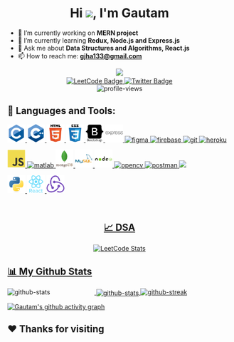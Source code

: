 ### <h1 align="center">Hi <img src="https://raw.githubusercontent.com/MartinHeinz/MartinHeinz/master/wave.gif" width="30px">, I'm Gautam</h1>

- 🔭 I’m currently working on **MERN project**
- 🌱 I’m currently learning **Redux, Node.js and Express.js**
- 💬 Ask me about **Data Structures and Algorithms, React.js**
- 📫 How to reach me: **gjha133@gmail.com**
<!-- - 😄 Pronouns: He/him/his -->
<!-- - ⚡ Fun fact: I love playing games -->

<!--
**gjha133/gjha133** is a ✨ _special_ ✨ repository because its `README.md` (this file) appears on your GitHub profile.

Here are some ideas to get you started:

- 🔭 I’m currently working on a **Clothing Website**
- 🌱 I’m currently learning **React.js, Node.js and Express.js**
- 👯 I’m looking to collaborate on **OpenSource Projects**
- 🤔 I’m looking for help with a good portfolio design
- 💬 Ask me about **Data Structures and Algorithms, React.js**
- 📫 How to reach me: **gjha133@gmail.com**
- 😄 Pronouns: He/Him
- ⚡ Fun fact: I'm cracked at video games
-->

<div id="header" align="center">
  <img src="https://media.giphy.com/media/M9gbBd9nbDrOTu1Mqx/giphy.gif" width="100"/>
</div>

<div id="badges" align="center">
  <!--
  <a href="https://www.linkedin.com/in/gautam-jha-6545ab240/" target="_blank">
  <img src="https://img.shields.io/badge/LinkedIn-blue?logo=linkedin&logoColor=white&style=for-the-badge" width="100" alt="LinkedIn Badge"/>
  </a>
-->
  <a href="https://leetcode.com/gjha133/" target="_blank">
    <img src="https://img.shields.io/badge/Leetcode-yellow?logo=leetCode&logoColor=black&style=for-the-badge" width="100" alt="LeetCode Badge"/>
  </a>
  <a href="https://twitter.com/GautamJ20309142" target="_blank">
  <img src=https://img.shields.io/badge/Twitter-blue?style=for-the-badge&logo=twitter&logoColor=white
 width="100" alt="Twitter Badge"/>
  </a>
</div>

<div id="badges" align="center">
  <img src="https://komarev.com/ghpvc/?username=your-github-username&style=flat-square&color=blue" alt="profile-views"/>
</div>



## 🚀 Languages and Tools:

<p align="left"> 
<a href="https://www.cprogramming.com/" target="_blank" rel="noreferrer"> <img src="https://raw.githubusercontent.com/devicons/devicon/master/icons/c/c-original.svg" alt="c" width="40" height="40"/> </a> 
<a href="https://www.w3schools.com/cpp/" target="_blank" rel="noreferrer"> <img src="https://raw.githubusercontent.com/devicons/devicon/master/icons/cplusplus/cplusplus-original.svg" alt="cplusplus" width="40" height="40"/> </a> 
<a href="https://www.w3.org/html/" target="_blank" rel="noreferrer"> <img src="https://raw.githubusercontent.com/devicons/devicon/master/icons/html5/html5-original-wordmark.svg" alt="html5" width="40" height="40"/> </a> 
<a href="https://www.w3schools.com/css/" target="_blank" rel="noreferrer"> <img src="https://raw.githubusercontent.com/devicons/devicon/master/icons/css3/css3-original-wordmark.svg" alt="css3" width="40" height="40"/> </a> 
<a href="https://getbootstrap.com" target="_blank" rel="noreferrer"> <img src="https://raw.githubusercontent.com/devicons/devicon/master/icons/bootstrap/bootstrap-plain-wordmark.svg" alt="bootstrap" width="40" height="40"/> </a> 
<a href="https://expressjs.com" target="_blank"> <img src="https://raw.githubusercontent.com/devicons/devicon/master/icons/express/express-original-wordmark.svg" alt="express" width="40" height="40"/> </a> 
<a href="https://www.figma.com/" target="_blank" rel="noreferrer"> <img src="https://www.vectorlogo.zone/logos/figma/figma-icon.svg" alt="figma" width="40" height="40"/> </a> 
<a href="https://firebase.google.com/" target="_blank" rel="noreferrer"> <img src="https://www.vectorlogo.zone/logos/firebase/firebase-icon.svg" alt="firebase" width="40" height="40"/> </a> 
<a href="https://git-scm.com/" target="_blank" rel="noreferrer"> <img src="https://www.vectorlogo.zone/logos/git-scm/git-scm-icon.svg" alt="git" width="40" height="40"/> </a> 
<a href="https://heroku.com" target="_blank" rel="noreferrer"> <img src="https://www.vectorlogo.zone/logos/heroku/heroku-icon.svg" alt="heroku" width="40" height="40"/> </a> 

<a href="https://developer.mozilla.org/en-US/docs/Web/JavaScript" target="_blank" rel="noreferrer"> <img src="https://raw.githubusercontent.com/devicons/devicon/master/icons/javascript/javascript-original.svg" alt="javascript" width="40" height="40"/> </a> 
<a href="https://www.mathworks.com/" target="_blank" rel="noreferrer"> <img src="https://upload.wikimedia.org/wikipedia/commons/2/21/Matlab_Logo.png" alt="matlab" width="40" height="40"/> </a> 
<a href="https://www.mongodb.com/" target="_blank" rel="noreferrer"> <img src="https://raw.githubusercontent.com/devicons/devicon/master/icons/mongodb/mongodb-original-wordmark.svg" alt="mongodb" width="40" height="40"/> </a> 
<a href="https://www.mysql.com/" target="_blank" rel="noreferrer"> <img src="https://raw.githubusercontent.com/devicons/devicon/master/icons/mysql/mysql-original-wordmark.svg" alt="mysql" width="40" height="40"/> </a> 
<a href="https://nodejs.org" target="_blank" rel="noreferrer"> <img src="https://raw.githubusercontent.com/devicons/devicon/master/icons/nodejs/nodejs-original-wordmark.svg" alt="nodejs" width="40" height="40"/> </a> 
<a href="https://opencv.org/" target="_blank" rel="noreferrer"> <img src="https://www.vectorlogo.zone/logos/opencv/opencv-icon.svg" alt="opencv" width="40" height="40"/> </a> 
<a href="https://postman.com" target="_blank" rel="noreferrer"> <img src="https://www.vectorlogo.zone/logos/getpostman/getpostman-icon.svg" alt="postman" width="40" height="40"/> </a>
<a href="https://reactjs.org/" target="_blank"> <img src="https://img.icons8.com/color/48/000000/react-native.png"/> </a>

<a href="https://www.python.org" target="_blank" rel="noreferrer"> <img src="https://raw.githubusercontent.com/devicons/devicon/master/icons/python/python-original.svg" alt="python" width="40" height="40"/> </a> 
<a href="https://reactjs.org/" target="_blank" rel="noreferrer"> <img src="https://raw.githubusercontent.com/devicons/devicon/master/icons/react/react-original-wordmark.svg" alt="react" width="40" height="40"/>
</a> <a href="https://redux.js.org" target="_blank" rel="noreferrer"> <img src="https://raw.githubusercontent.com/devicons/devicon/master/icons/redux/redux-original.svg" alt="redux" width="40" height="40"/> </a> 
<a href="https://sass-lang.com" target="_blank" rel="noreferrer"> 
</p>

<!-- [![React Badge](https://img.shields.io/badge/-React-61DBFB?style=for-the-badge&labelColor=black&logo=react&logoColor=61DBFB)](#)  [![Javascript Badge](https://img.shields.io/badge/-Javascript-F0DB4F?style=for-the-badge&labelColor=black&logo=javascript&logoColor=F0DB4F)](#) [![Typescript Badge](https://img.shields.io/badge/-Typescript-007acc?style=for-the-badge&labelColor=black&logo=typescript&logoColor=007acc)](#) [![Nodejs Badge](https://img.shields.io/badge/-Nodejs-3C873A?style=for-the-badge&labelColor=black&logo=node.js&logoColor=3C873A)](#) [![GraphQL Badge](https://img.shields.io/badge/-GraphQl-e535ab?style=for-the-badge&labelColor=black&logo=node.js&logoColor=e535ab)](#) -->
<br/>

<!--  -->





<div align="center">
<h2>&#128200; DSA</h2>

![LeetCode Stats](https://leetcard.jacoblin.cool/gjha133?theme=dark&font=Karla&ext=heatmap)
</div>

## 📊 My Github Stats

<div align="center">
  <div>
    <img align="left" src="https://github-readme-stats.vercel.app/api/top-langs?username=gjha133&show_icons=true&locale=en" alt="github-stats" />
  </div>
  <div>
    &nbsp;<img align="center" src="https://github-readme-stats.vercel.app/api?username=gjha133&show_icons=true&locale=en" alt="github-stats" />
    <a href="https://github.com/gjha133/github-readme-streak-stats">
        <img title="🔥 Get streak stats for your profile at git.io/streak-stats" alt="github-streak" src="https://github-readme-streak-stats.herokuapp.com/?user=gjha133&theme=black-ice&hide_border=true&stroke=0000&background=22272e"/>
    </a>
  </div>
</div>


[![Gautam's github activity graph](https://github-readme-activity-graph.cyclic.app/graph?username=gjha133&bg_color=22272e&color=adcdf0&line=ffffff&point=00f6fa&area=true&hide_border=true)](https://github.com/ashutosh00710/github-readme-activity-graph)

## ❤ Thanks for visiting
</div>

